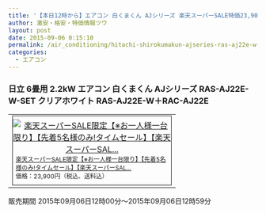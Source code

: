 ```yaml
---
title: '【本日12時から】エアコン 白くまくん AJシリーズ 楽天スーパーSALE特価23,900円！送料無料！'
author: 激安・格安・特価情報ツウ
layout: post
date: 2015-09-06 0:15:10
permalink: /air_conditioning/hitachi-shirokumakun-ajseries-ras-aj22e-w-set-rakuten-timesale-23900.html
categories:
  - エアコン
---
```

### 日立 6畳用 2.2kW エアコン 白くまくん AJシリーズ RAS-AJ22E-W-SET クリアホワイト RAS-AJ22E-W＋RAC-AJ22E

<div class="img-bg2 img_L">
  <table border="0" cellpadding="0" cellspacing="0"><tr><td valign="top"><div style="border:1px solid;margin:0px;padding:6px 0px;width:320px;text-align:center;float:left"><a href="http://hb.afl.rakuten.co.jp/hgc/036c543d.61463e9c.064d19b2.e7571150/?pc=http%3a%2f%2fitem.rakuten.co.jp%2fakindo%2f4u526se2h9%2f%3fscid%3daf_link_tbl&amp;m=http%3a%2f%2fm.rakuten.co.jp%2fakindo%2fi%2f10139873%2f" target="_blank"><img src="http://hbb.afl.rakuten.co.jp/hgb/?pc=http%3a%2f%2fthumbnail.image.rakuten.co.jp%2f%400_mall%2fakindo%2fcabinet%2fl15%2fras-aj22e-w-set.jpg%3f_ex%3d300x300&amp;m=http%3a%2f%2fthumbnail.image.rakuten.co.jp%2f%400_mall%2fakindo%2fcabinet%2fl15%2fras-aj22e-w-set.jpg%3f_ex%3d80x80" alt="楽天スーパーSALE限定【※お一人様一台限り】【先着5名様のみ!タイムセール】【楽天スーパーSAL..." border="0" style="margin:0px;padding:0px"></a><p style="font-size:12px;line-height:1.4em;text-align:left;margin:0px;padding:2px 6px"><a href="http://hb.afl.rakuten.co.jp/hgc/036c543d.61463e9c.064d19b2.e7571150/?pc=http%3a%2f%2fitem.rakuten.co.jp%2fakindo%2f4u526se2h9%2f%3fscid%3daf_link_tbl&amp;m=http%3a%2f%2fm.rakuten.co.jp%2fakindo%2fi%2f10139873%2f" target="_blank">楽天スーパーSALE限定【※お一人様一台限り】【先着5名様のみ!タイムセール】【楽天スーパーSAL...</a><br><span style="">価格：23,900円（税込、送料込）</span><br></p></div></td></tr></table>
  販売期間	2015年09月06日12時00分～2015年09月06日12時59分
</div>